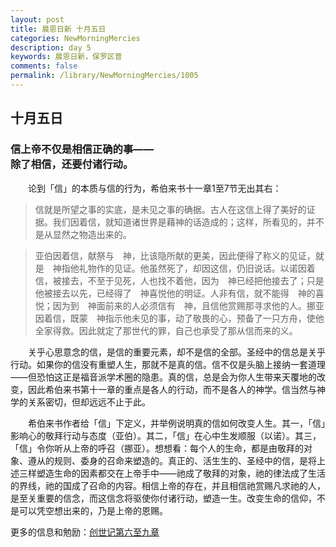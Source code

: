 ```yaml
---
layout: post
title: 晨恩日新 十月五日
categories: NewMorningMercies
description: day 5
keywords: 晨恩日新，保罗区普
comments: false
permalink: /library/NewMorningMercies/1005
---
```


## 十月五日

### 信上帝不仅是相信正确的事—— <br> 除了相信，还要付诸行动。

&emsp;&emsp;论到「信」的本质与信的行为，希伯来书十一章1至7节无出其右：

> 信就是所望之事的实底，是未见之事的确据。古人在这信上得了美好的证据。我们因着信，就知道诸世界是藉神的话造成的；这样，所看见的，并不是从显然之物造出来的。

> 亚伯因着信，献祭与　神，比该隐所献的更美，因此便得了称义的见证，就是　神指他礼物作的见证。他虽然死了，却因这信，仍旧说话。以诺因着信，被接去，不至于见死，人也找不着他，因为　神已经把他接去了；只是他被接去以先，已经得了　神喜悦他的明证。人非有信，就不能得　神的喜悦；因为到　神面前来的人必须信有　神，且信他赏赐那寻求他的人。挪亚因着信，既蒙　神指示他未见的事，动了敬畏的心，预备了一只方舟，使他全家得救。因此就定了那世代的罪，自己也承受了那从信而来的义。

&emsp;&emsp;关乎心思意念的信，是信的重要元素，却不是信的全部。圣经中的信总是关乎行动。如果你的信没有重塑人生，那就不是真的信。信不仅是头脑上接纳一套道理——但恐怕这正是福音派学术圈的隐患。真的信，总是会为你人生带来天覆地的改变，因此希伯来书第十一章的重点是各人的行动，而不是各人的神学。信当然与神学的关系密切，但却远远不止于此。

&emsp;&emsp;希伯来书作者给「信」下定义，并举例说明真的信如何改变人生。其一，「信」影响心的敬拜行动与态度（亚伯）。其二，「信」在心中生发顺服（以诺）。其三，「信」令你听从上帝的呼召（挪亚）。想想看：每个人的生命，都是由敬拜的对象、遵从的规则、委身的召命来塑造的。真正的、活生生的、圣经中的信，是将上述三样塑造生命的因素都交在上帝手中——祂成了敬拜的对象，祂的律法成了生活的界线，祂的国成了召命的内容。相信上帝的存在，并且相信祂赏赐凡求祂的人，是至关重要的信念，而这信念将驱使你付诸行动，塑造一生。改变生命的信仰，不是可以凭空想出来的，乃是上帝的恩赐。

更多的信息和勉励：[创世记第六至九章]()
